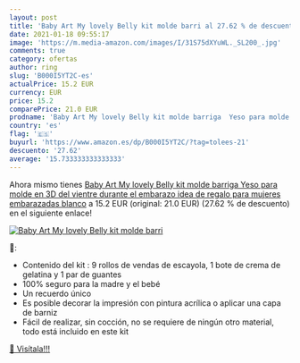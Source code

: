```yaml
---
layout: post
title: 'Baby Art My lovely Belly kit molde barri al 27.62 % de descuento'
date: 2021-01-18 09:55:17
image: 'https://m.media-amazon.com/images/I/31S75dXYuWL._SL200_.jpg'
comments: true
category: ofertas
author: ring
slug: 'B000I5YT2C-es'
actualPrice: 15.2 EUR
currency: EUR
price: 15.2
comparePrice: 21.0 EUR
prodname: 'Baby Art My lovely Belly kit molde barriga  Yeso para molde en 3D del vientre durante el embarazo  idea de regalo para mujeres embarazadas  blanco'
country: 'es'
flag: '🇪🇸'
buyurl: 'https://www.amazon.es/dp/B000I5YT2C/?tag=tolees-21'
descuento: '27.62'
average: '15.733333333333333'
---
```


Ahora mismo tienes [Baby Art My lovely Belly kit molde barriga  Yeso para molde en 3D del vientre durante el embarazo  idea de regalo para mujeres embarazadas  blanco](https://www.amazon.es/dp/B000I5YT2C/?tag=tolees-21) a 15.2 EUR (original: 21.0 EUR) (27.62 %  de descuento) en el siguiente enlace!

[![Baby Art My lovely Belly kit molde barri](https://m.media-amazon.com/images/I/31S75dXYuWL._SL200_.jpg)](https://www.amazon.es/dp/B000I5YT2C/?tag=tolees-21)

🔎:

- Contenido del kit : 9 rollos de vendas de escayola, 1 bote de crema de gelatina y 1 par de guantes
- 100% seguro para la madre y el bebé
- Un recuerdo único
- Es posible decorar la impresión con pintura acrílica o aplicar una capa de barniz
- Fácil de realizar, sin cocción, no se requiere de ningún otro material, todo está incluido en este kit

[🛒 Visítala!!!](https://www.amazon.es/dp/B000I5YT2C/?tag=tolees-21)
